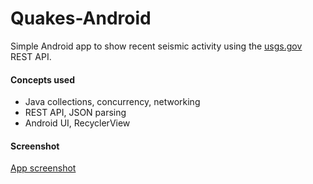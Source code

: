 # Quakes-Android

Simple Android app to show recent seismic activity using the [usgs.gov](http://usgs.gov) REST API.

#### Concepts used
- Java collections, concurrency, networking
- REST API, JSON parsing
- Android UI, RecyclerView

#### Screenshot
[App screenshot](/screenshots/Screenshot_01.jpg)
